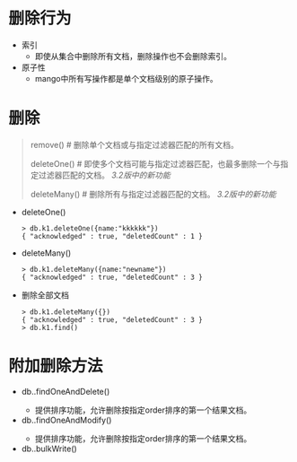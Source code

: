 # 删除行为

- 索引
  - 即使从集合中删除所有文档，删除操作也不会删除索引。
- 原子性
  - mango中所有写操作都是单个文档级别的原子操作。

# 删除

> remove()		# 删除单个文档或与指定过滤器匹配的所有文档。
>
> deleteOne()	# 即使多个文档可能与指定过滤器匹配，也最多删除一个与指定过滤器匹配的文档。 *3.2版中的新功能*
>
> deleteMany()	# 删除所有与指定过滤器匹配的文档。 *3.2版中的新功能*



- deleteOne()

  ```
  > db.k1.deleteOne({name:"kkkkkk"})
  { "acknowledged" : true, "deletedCount" : 1 }
  ```

  

- deleteMany()

  ```
  > db.k1.deleteMany({name:"newname"})
  { "acknowledged" : true, "deletedCount" : 3 }
  ```

  

- 删除全部文档

  ```
  > db.k1.deleteMany({})
  { "acknowledged" : true, "deletedCount" : 3 }
  > db.k1.find()
  ```

  

# 附加删除方法

- db.<collection>.findOneAndDelete()
  - 提供排序功能，允许删除按指定order排序的第一个结果文档。
- db.<collection>.findOneAndModify()
  - 提供排序功能，允许删除按指定order排序的第一个结果文档。
- db.<collection>.bulkWrite()